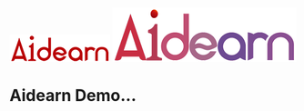 
![Logo](https://github.com/AoSure/Aidearn/blob/master/logo/aidearn_48.png)
![Logo](https://github.com/AoSure/Aidearn/blob/master/logo/aidearn1_96.png)

# Aidearn Demo...


